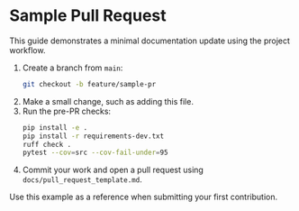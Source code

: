 # Sample Pull Request

This guide demonstrates a minimal documentation update using the project workflow.

1. Create a branch from `main`:
   ```bash
   git checkout -b feature/sample-pr
   ```
2. Make a small change, such as adding this file.
3. Run the pre-PR checks:
   ```bash
   pip install -e .
   pip install -r requirements-dev.txt
   ruff check .
   pytest --cov=src --cov-fail-under=95
   ```
4. Commit your work and open a pull request using `docs/pull_request_template.md`.

Use this example as a reference when submitting your first contribution.
